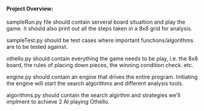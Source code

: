 #### Project Overview:

sampleRun.py file should contain serveral board situaltion and play the game.
it should also print out all the steps taken in a 8x8 grid for analysis.

sampleTest.py should be test cases where important functions/algorithms are to be tested against.

othello.py should contain everything the game needs to be play, i.e. the 8x8 board, the rules of placing down pieces, the winning condition check. etc.

engine.py should contain an engine that drives the entire program. Initiating the engine will start the search algorithms and different analysis tools.

algorithms.py should contain the search algirthm and strategies we'll implment to achieve 2 AI playing Othello.
